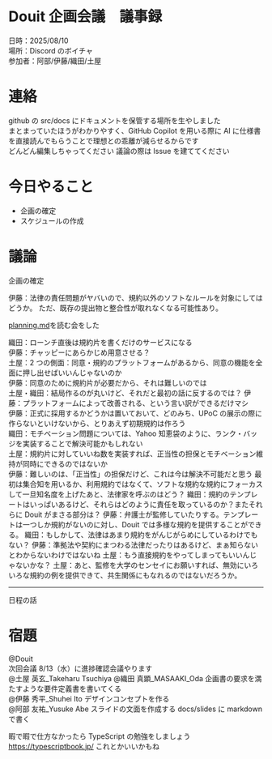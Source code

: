 # Douit 企画会議　議事録

日時：2025/08/10  
場所：Discord のボイチャ  
参加者：阿部/伊藤/織田/土屋

# 連絡

github の src/docs にドキュメントを保管する場所を生やしました  
まとまっていたほうがわかりやすく、GitHub Copilot を用いる際に AI に仕様書を直接読んでもらうことで理想との乖離が減らせるからです  
どんどん編集しちゃってください
議論の際は Issue を建ててください

# 今日やること

- 企画の確定
- スケジュールの作成

# 議論

企画の確定

伊藤：法律の責任問題がヤバいので、規約以外のソフトなルールを対象にしてはどうか。
ただ、既存の提出物と整合性が取れなくなる可能性あり。

[planning.md](../planning.md)を読む会をした

織田：ローンチ直後は規約片を書くだけのサービスになる  
伊藤：チャッピーにあらかじめ用意させる？  
土屋：2 つの側面：同意・規約のプラットフォームがあるから、同意の機能を全面に押し出せばいいんじゃないのか  
伊藤：同意のために規約片が必要だから、それは難しいのでは  
土屋・織田：結局作るのが丸いけど、それだと最初の話に反するのでは？
伊藤：プラットフォームによって改善される、という言い訳ができるだけマシ  
伊藤：正式に採用するかどうかは置いておいて、どのみち、UPoC の展示の際に作らないといけないから、とりあえず初期規約は作ろう  
織田：モチベーション問題については、Yahoo 知恵袋のように、ランク・バッジを実装することで解決可能かもしれない  
土屋：規約片に対していいね数を実装すれば、正当性の担保とモチベーション維持が同時にできるのではないか  
伊藤：難しいのは、「正当性」の担保だけど、これは今は解決不可能だと思う
最初は集合知を用いるか、利用規約ではなくて、ソフトな規約な規約にフォーカスして一旦知名度を上げたあと、法律家を呼ぶのはどう？
織田：規約のテンプレートはいっぱいあるけど、それらはどのように責任を取っているのか？またそれらに Douit がまさる部分は？
伊藤：弁護士が監修していたりする。テンプレートは一つしか規約がないのに対し、Douit では多様な規約を提供することができる。
織田：もしかして、法律はあまり規約をがんじがらめにしているわけでもない？
伊藤：準拠法や契約にまつわる法律だったりはあるけど、まぁ知らないとわからないわけではないね
土屋：もう直接規約をやってしまってもいいんじゃないかな？
土屋：あと、監修を大学のセンセイにお願いすれば、無効にいろいろな規約の例を提供できて、共生関係にもなれるのではないだろうか。

---

日程の話

# 宿題

@Douit  
次回会議 8/13（水）に進捗確認会議やります  
@土屋 英玄\_Takeharu Tsuchiya @織田 真顕\_MASAAKI_Oda 企画書の要求を満たすような要件定義書を書いてくる  
@伊藤 秀平\_Shuhei Ito デザインコンセプトを作る  
@阿部 友祐\_Yusuke Abe スライドの文面を作成する docs/slides に markdown で書く

暇で暇で仕方なかったら TypeScript の勉強をしましょう
https://typescriptbook.jp/
これとかいいかもね
